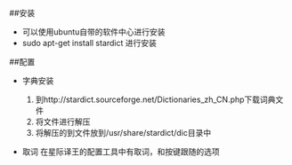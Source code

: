 ##安装

  * 可以使用ubuntu自带的软件中心进行安装
  * sudo apt-get install  stardict 进行安装

##配置

* 字典安装
  1. 到http://stardict.sourceforge.net/Dictionaries_zh_CN.php下载词典文件
  2. 将文件进行解压
  3. 将解压的到文件放到/usr/share/stardict/dic目录中
  
* 取词
  在星际译王的配置工具中有取词，和按键跟随的选项

